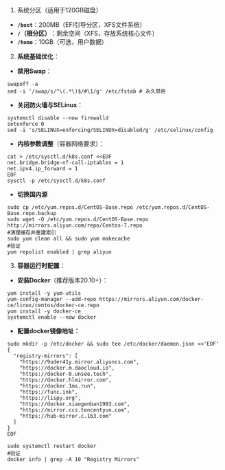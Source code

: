 1. 系统分区（适用于120GB磁盘）
- ​**​`/boot`​**​：200MB（EFI引导分区，XFS文件系统）
- ​**​`/`（根分区）​**​：剩余空间（XFS，存放系统核心文件）
- ​**​`/home`​**​：10GB（可选，用户数据）

2. **系统基础优化​**：
- **禁用Swap​**​：
```
swapoff -a
sed -i '/swap/s/^\(.*\)$/#\1/g' /etc/fstab # 永久禁用
```

- ​**​关闭防火墙与SELinux​**​：
```
systemctl disable --now firewalld
setenforce 0
sed -i 's/SELINUX=enforcing/SELINUX=disabled/g' /etc/selinux/config
```

- ​**​内核参数调整​**​（容器网络要求）：
```
cat > /etc/sysctl.d/k8s.conf <<EOF
net.bridge.bridge-nf-call-iptables = 1
net.ipv4.ip_forward = 1
EOF
sysctl -p /etc/sysctl.d/k8s.conf
```

- **切换国内源**
```
sudo cp /etc/yum.repos.d/CentOS-Base.repo /etc/yum.repos.d/CentOS-Base.repo.backup
sudo wget -O /etc/yum.repos.d/CentOS-Base.repo http://mirrors.aliyun.com/repo/Centos-7.repo
#清理缓存并重建索引
sudo yum clean all && sudo yum makecache
#验证
yum repolist enabled | grep aliyun
```

3. ​**​容器运行时配置​**​：
- **​安装Docker​**​（推荐版本20.10+）：
```
yum install -y yum-utils
yum-config-manager --add-repo https://mirrors.aliyun.com/docker-ce/linux/centos/docker-ce.repo
yum install -y docker-ce
systemctl enable --now docker
```

- **配置docker镜像地址：**
```
sudo mkdir -p /etc/docker && sudo tee /etc/docker/daemon.json <<'EOF'
{
  "registry-mirrors": [
    "https://9uder41y.mirror.aliyuncs.com",
    "https://docker.m.daocloud.io",
    "https://docker-0.unsee.tech",
    "https://docker.hlmirror.com",
    "https://docker.1ms.run",
    "https://func.ink",
    "https://lispy.org",
    "https://docker.xiaogenban1993.com",
    "https://mirror.ccs.tencentyun.com",
    "https://hub-mirror.c.163.com"
  ]
}
EOF

sudo systemctl restart docker
#验证
docker info | grep -A 10 "Registry Mirrors"
```


